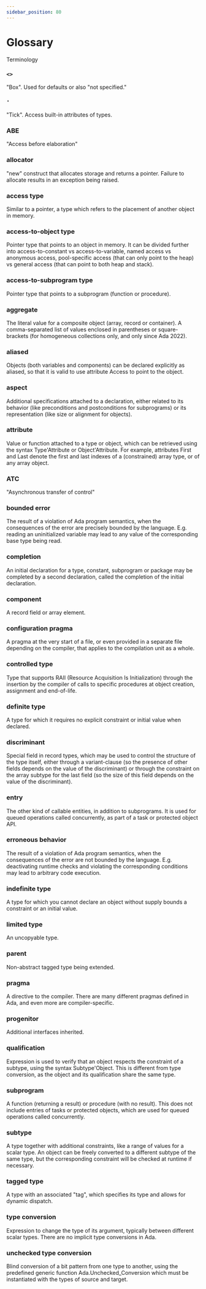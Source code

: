 ```yaml
---
sidebar_position: 80
---
```


# Glossary

Terminology

### `<>`

"Box". Used for defaults or also "not specified."

### `'`

"Tick". Access built-in attributes of types.

### ABE

"Access before elaboration"

### allocator

"new" construct that allocates storage and returns a pointer.
Failure to allocate results in an exception being raised.

### access type

Similar to a pointer, a type which refers to the placement of another object in memory.

### access-to-object type

Pointer type that points to an object in memory. It can be divided further into access-to-constant vs access-to-variable, named access vs anonymous access, pool-specific access (that can only point to the heap) vs general access (that can point to both heap and stack).

### access-to-subprogram type

Pointer type that points to a subprogram (function or procedure).

### aggregate

The literal value for a composite object (array, record or container). A comma-separated list of values enclosed in parentheses or square-brackets (for homogeneous collections only, and only since Ada 2022).

### aliased

Objects (both variables and components) can be declared explicitly as aliased, so that it is valid to use attribute Access to point to the object.

### aspect

Additional specifications attached to a declaration, either related to its behavior (like preconditions and postconditions for subprograms) or its representation (like size or alignment for objects).

### attribute

Value or function attached to a type or object, which can be retrieved using the syntax Type'Attribute or Object'Attribute. For example, attributes First and Last denote the first and last indexes of a (constrained) array type, or of any array object.

### ATC

"Asynchronous transfer of control"

### bounded error

The result of a violation of Ada program semantics, when the consequences of the error are precisely bounded by the language. E.g. reading an uninitialized variable may lead to any value of the corresponding base type being read.

### completion

An initial declaration for a type, constant, subprogram or package may be completed by a second declaration, called the completion of the initial declaration.

### component

A record field or array element.

### configuration pragma

A pragma at the very start of a file, or even provided in a separate file depending on the compiler, that applies to the compilation unit as a whole.

### controlled type

Type that supports RAII (Resource Acquisition Is Initialization) through the insertion by the compiler of calls to specific procedures at object creation, assignment and end-of-life.

### definite type

A type for which it requires no explicit constraint or initial value when declared.

### discriminant

Special field in record types, which may be used to control the structure of the type itself, either through a variant-clause (so the presence of other fields depends on the value of the discriminant) or through the constraint on the array subtype for the last field (so the size of this field depends on the value of the discriminant).

### entry

The other kind of callable entities, in addition to subprograms. It is used for queued operations called concurrently, as part of a task or protected object API.

### erroneous behavior

The result of a violation of Ada program semantics, when the consequences of the error are not bounded by the language. E.g. deactivating runtime checks and violating the corresponding conditions may lead to arbitrary code execution.

### indefinite type

A type for which you cannot declare an object without supply bounds a constraint or an initial value.

### limited type

An uncopyable type.

### parent

Non-abstract tagged type being extended.

### pragma

A directive to the compiler. There are many different pragmas defined in Ada, and even more are compiler-specific.

### progenitor

Additional interfaces inherited.

### qualification

Expression is used to verify that an object respects the constraint of a subtype, using the syntax Subtype'Object. This is different from type conversion, as the object and its qualification share the same type.

### subprogram

A function (returning a result) or procedure (with no result). This does not include entries of tasks or protected objects, which are used for queued operations called concurrently.

### subtype

A type together with additional constraints, like a range of values for a scalar type. An object can be freely converted to a different subtype of the same type, but the corresponding constraint will be checked at runtime if necessary.

### tagged type

A type with an associated "tag", which specifies its type and allows for dynamic dispatch.

### type conversion

Expression to change the type of its argument, typically between different scalar types. There are no implicit type conversions in Ada.

### unchecked type conversion

Blind conversion of a bit pattern from one type to another, using the predefined generic function Ada.Unchecked_Conversion which must be instantiated with the types of source and target.
